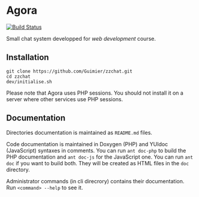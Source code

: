 # Agora
[![Build Status](https://travis-ci.org/Guimier/zzchat.svg?branch=final)](https://travis-ci.org/Guimier/zzchat)

Small chat system developped for *web development* course.

## Installation
    git clone https://github.com/Guimier/zzchat.git
    cd zzchat
    dev/initialise.sh

Please note that Agora uses PHP sessions. You should not install it on a server where other services use PHP sessions.

## Documentation

Directories documentation is maintained as `README.md` files.

Code documentation is maintained in Doxygen (PHP) and YUIdoc (JavaScript) syntaxes in comments. You can run `ant doc-php` to build the PHP documentation and `ant doc-js` for the JavaScript one. You can run `ant doc` if you want to build both. They will be created as HTML files in the `doc` directory.

Administrator commands (in cli direcrory) contains their documentation. Run `<command> --help` to see it.
